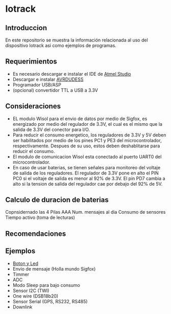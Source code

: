 # Iotrack


Introduccion
--------------
En este repositorio se muestra la información relacionada al uso del dispositivo Iotrack asi como ejemplos de programas.

Requerimientos
--------------
-   Es necesario descargar e instalar el IDE de [Atmel Studio](https://www.microchip.com/en-us/tools-resources/develop/microchip-studio#Downloads)
-   Descargar e instalar [AVRDUDESS](https://blog.zakkemble.net/avrdudess-a-gui-for-avrdude/)
-   Programador USB/ASP
-   (opcional) convertidor TTL a USB a 3.3V

Consideraciones
-----------------
-   EL modulo Wisol para el envio de datos por medio de Sigfox, es energizado por medio del regulador de 3.3V, el cual es el mismo que la salida de 3.3V del conector para I/O.
-   Para reducir el consumo energetico, los reguladores de 3.3V y 5V deben ser habilitados por medio de los pines PC1 y PE3 del microcontrolador, respectivamente. Despues de su uso, estos deben deshablitarse para reducir el consumo.
-   El modulo de comunicacion Wisol esta conectado al puerto UART0 del microcontrolador.
-   En caso de usar baterias, se tienen señales para monitoreo del voltaje de salida de los reguladores. El regulador de 3.3V pone en alto el PIN PC0 si el voltaje de salida es menor al 92% de 3.3V. El pin PD7 cambia a alto si la tension de salida del regulador cae por debajo del 92% de 5V.

Calculo de duracion de  baterias
--------------
Copnsidernado las 4 Pilas AAA
Num. mensajes al dia
Consumo de sensores
Tiempo activo (toma de lecturas)

Recomendaciones
-------
 
Ejemplos
--------
- [Boton y Led](https://github.com/Iotnet/Iotrack/tree/main/Boton_y_led)
- Envio de mensaje (Holla mundo Sigfox)
- Timmer
- ADC
- Modo Sleep para bajo consumo
- Sensor I2C (TWI)
- One wire (DSB18b20)
- Sensor Serial (GPS, RS232, RS485)
- Downlink
